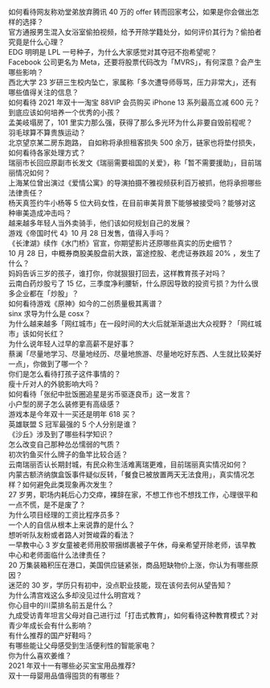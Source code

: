 如何看待网友称劝堂弟放弃腾讯 40 万的 offer 转而回家考公，如果是你会做出怎样的选择？  
官方通报男生混入女浴室偷拍视频，给予开除学籍处分，如何评价其行为？偷拍者究竟是什么心理？  
EDG 明明是 LPL 一号种子，为什么大家感觉对其夺冠不抱希望呢？  
Facebook 公司更名为 Meta，还要将股票代码改为「MVRS」，有何深意？会产生哪些影响？  
西北大学 23 岁研三生校内坠亡，家属称「多次遭导师辱骂，压力非常大」，还有哪些值得关注的信息？  
如何看待 2021 年双十一淘宝 88VIP 会员购买 iPhone 13 系列最高立减 600 元？  
到底应该如何培养一个优秀的小孩？  
孟美岐塌房了，101 里实力那么强，获得了那么多光环为什么非要自毁前程呢？  
羽毛球算不算贵族运动？  
北京望京某二房东跑路， 自如称将承担租客损失 500 余万，链家也将垫付损失，如何看待各家处理方式？  
瑞丽市长回应原副市长发文《瑞丽需要祖国的关爱》，称「暂不需要援助」，目前瑞丽情况如何？  
上海某位曾出演过《爱情公寓》的导演拍摄不雅视频获利百万被抓，他将承担哪些法律责任？  
杨天真签约牛小杨等 5 位大码女性，在目前审美背景下能够被接受吗？能够对这种审美造成冲击吗？  
越来越多年轻人当外卖骑手，他们该如何规划自己的发展？  
游戏《帝国时代 4》10 月 28 日发售，值得入手吗？  
《长津湖》续作《水门桥》官宣，你期望影片还原哪些真实的历史细节？  
10 月 28 日，中概券商股美股盘前大跌，富途控股、老虎证券跌超 20% ，发生了什么？  
妈妈告诉三岁的孩子，谁打你，你就狠狠打回去，这样教育孩子对吗？  
云南白药炒股亏了 15 亿，三季度净利腰斩，什么原因导致的投资亏损？为什么很多企业都在「炒股」？  
如何看待游戏《原神》如今的二创质量极其离谱？  
sinx 求导为什么是 cosx？  
为什么越来越多「网红城市」在一段时间的大火后就渐渐退出大众视野？「网红城市」该如何长红？  
为什么说年轻人过早的拿高薪不是好事？  
蔡澜「尽量地学习、尽量地经历、尽量地旅游、尽量地吃好东西、人生就比较美好一点」，你做到了哪一个？  
你们是怎么看待打孩子这件事情的？  
瘦十斤对人的外貌影响大吗？  
如何看待「张纪中批饭圈追星是劣币驱逐良币」这一发言？  
小户型的房子怎么装修更有高级感？  
游戏本是今年双十一买还是明年 618 买？  
英雄联盟 S 冠军最强的 5 个人分别是谁？  
《沙丘》涉及到了哪些科学知识？  
怎么改变自己那种怂怂懦弱的气质？  
初次钓鱼买什么牌子的鱼竿比较合适？  
云南瑞丽否认长期封城，有民众称生活难离瑞更难，目前瑞丽真实情况如何？  
内蒙古额济纳旗盒饭事件疑似反转，「餐食已被放置两天无法食用」，真实情况怎样？如何避免此类现象再次发生？  
27 岁男，职场内耗后心力交瘁，裸辞在家，不想工作也不想找工作，心理很平和一点不慌，是不是废了？  
为什么项目经理的工资比程序员多？  
一个人的自信从根本上来说靠的是什么？  
想听听队友粉或者路人对贺峻霖的看法？  
一早教中心 3 岁女童被老师用胶带捆绑裹被子午休，母亲希望开除老师，该早教中心和老师面临什么法律责任？  
20 万集装箱积压在港口，美国供应链紧张，商品短缺物价上涨，你认为有哪些原因？  
迷茫的 30 岁，学历只有初中，没点职业技能，现在该何去何从望告知？  
为什么清宫戏这么多却没见过什么明宫戏？  
你心目中的川菜排名前五是什么？  
九成受访青年坦言父母对自己进行过「打击式教育」，如何看待这种教育模式？对青少年成长会有什么影响？  
有什么推荐的国产好鞋吗？  
有哪些能让父母感受到生活便利性的智能家电？  
你为什么喜欢姜维？  
2021 年双十一有哪些必买宝宝用品推荐?  
双十一母婴用品值得囤货的有哪些？  
